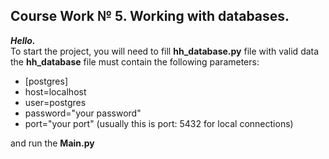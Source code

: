 ## Сourse Work № 5. Working with databases.

***Hello.***                                                       
To start the project, you will need to fill **hh_database.py** file with valid data
the **hh_database** file must contain the following parameters:
- [postgres]
- host=localhost
- user=postgres
- password="your password"
- port="your port"  (usually this is port: 5432 for local connections)

and run the **Main.py**
